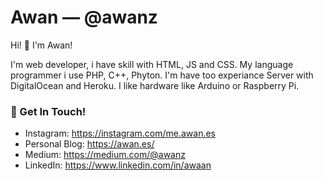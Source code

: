 # Awan &mdash; @awanz

Hi! 👋 I'm Awan!

I'm web developer, i have skill with HTML, JS and CSS. My language programmer i use PHP, C++, Phyton. I'm have too experiance Server with DigitalOcean and Heroku. I like hardware like Arduino or Raspberry Pi.

### 📮 Get In Touch!
- Instagram: https://instagram.com/me.awan.es
- Personal Blog: https://awan.es/
- Medium: https://medium.com/@awanz
- LinkedIn: https://www.linkedin.com/in/awaan
